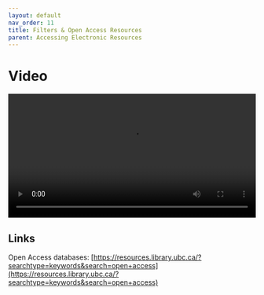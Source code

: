 ```yaml
---
layout: default
nav_order: 11
title: Filters & Open Access Resources
parent: Accessing Electronic Resources
---
```


# Video

<video controls="controls" name="GRAD student orientation to the library - part 2" width="100%" src="GRAD_student_orientation_to_the_library_part_8_burned_in_captions.mp4"></video>

## Links

Open Access databases: [https://resources.library.ubc.ca/?searchtype=keywords&search=open+access](https://resources.library.ubc.ca/?searchtype=keywords&search=open+access)

